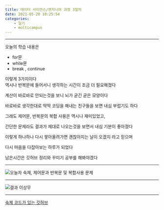 ```yaml
---
title: 데이터 사이언스/엔지니어 과정 3일차
date: 2021-05-20 10:25:54
categories:
    - 일기
    - multicampus
---
```

___
오늘의 학습 내용은
- for문
- while문
- break , continue

이렇게 3가지이다  
역시나 반복문에 들어서니 생각하는 시간이 조금 더 필요해졌다

계산이 바로바로 안되는것을 보니 뇌가 굳긴 굳은 모양이다  

바로바로 생각한대로 딱딱 코딩을 해내는 친구들을 보면 내심 부럽기도 하다

그래도 제어문, 반복문의 복합 사용은 역시나 재미있었고,  

간단한 문제라도 결과가 제대로 나오는것을 보면서 내심 기분이 좋아졌다  

이렇게 하나하나 다시 쌓아올려가면 괜찮아지는 날이 오겠지 라고 믿으며  

다시 마음을 다잡아보는 하루가 되었다  

남은시간은 깃허브 정리와 꾸미기 공부를 해봐야겠다  
___
![오늘자 숙제, 제어문과 반복문 및 복합사용 문제](https://user-images.githubusercontent.com/84296244/118931046-7af92480-b981-11eb-9408-6576abc79aeb.PNG)
___
![결과 이상무](https://user-images.githubusercontent.com/84296244/118931059-7d5b7e80-b981-11eb-95e5-d77427131d9d.PNG)
___
[숙제 코드가 있는 깃허브](https://github.com/ouguro3/Study/blob/main/Python_Basic/05_while/homework.py) 


